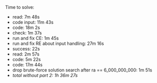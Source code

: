 Time to solve:

- read: 7m 48s
- code input: 11m 43s
- code: 18m 2s
- check: 1m 37s
- run and fix CE: 1m 45s
- run and fix RE about input handling: 27m 16s
- success: 22s
- read: 2m 57s
- code: 5m 22s
- code: 17m 44s
- drop brute-force solution search after ra == 6_000_000_000: 1m 51s
- _total without part 2: 1h 36m 27s_
